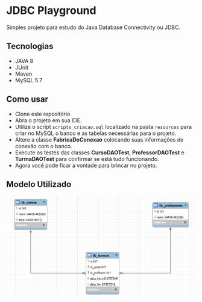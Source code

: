 # JDBC Playground

Simples projeto para estudo do Java Database Connectivity ou JDBC.

## Tecnologias

- JAVA 8
- JUnit
- Maven
- MySQL 5.7

## Como usar

- Clone este repositório
- Abra o projeto em sua IDE.
- Utilize o script `scripts_criacao.sql` localizado na pasta `resources` para criar no MySQL o banco e as tabelas necessárias para o projeto.
- Altere a classe **FabricaDeConexao** colocando suas informações de conexão com o banco. 
- Execute os testes das classes **CursoDAOTest**, **ProfessorDAOTest** e **TurmaDAOTest** para confirmar se está tudo funcionando.
- Agora você pode ficar a vontade para brincar no projeto.

## Modelo Utilizado

![MER](https://github.com/sivinicius/jdbc-playground/blob/master/resources/mer_jdbc_playground.jpg?raw=true)